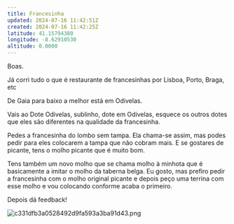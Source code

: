 ```yaml
---
title: Francesinha
updated: 2024-07-16 11:42:51Z
created: 2024-07-16 11:42:25Z
latitude: 41.15794380
longitude: -8.62910530
altitude: 0.0000
---
```

Boas. 

Já corri tudo o que é restaurante de francesinhas por Lisboa, Porto, Braga, etc

De Gaia para baixo a melhor está em Odivelas.

Vais ao Dote Odivelas, sublinho, dote em Odivelas, esquece os outros dotes que eles são diferentes na qualidade da francesinha.

Pedes a francesinha do lombo sem tampa. Ela chama-se assim, mas podes pedir para eles colocarem a tampa que não cobram mais. E se gostares de picante, tens o molho picante que é muito bom.

Tens também um novo molho que se chama molho à minhota que é basicamente a imitar o molho da taberna belga. Eu gosto, mas prefiro pedir a francesinha com o molho original picante e depois peço uma terrina com esse molho e vou colocando conforme acaba o primeiro.

Depois dá feedback!


![c331dfb3a0528492d9fa593a3ba91d43.png](../_resources/c331dfb3a0528492d9fa593a3ba91d43.png)